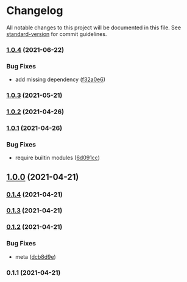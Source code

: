 # Changelog

All notable changes to this project will be documented in this file. See [standard-version](https://github.com/conventional-changelog/standard-version) for commit guidelines.

### [1.0.4](https://github.com/microlinkhq/local/compare/v1.0.3...v1.0.4) (2021-06-22)


### Bug Fixes

* add missing dependency ([f32a0e6](https://github.com/microlinkhq/local/commit/f32a0e6a4de94055e19d87ce7fb5d33a3424cb16))

### [1.0.3](https://github.com/microlinkhq/local/compare/v1.0.2...v1.0.3) (2021-05-21)

### [1.0.2](https://github.com/microlinkhq/local/compare/v1.0.1...v1.0.2) (2021-04-26)

### [1.0.1](https://github.com/microlinkhq/local/compare/v1.0.0...v1.0.1) (2021-04-26)


### Bug Fixes

* require builtin modules ([6d091cc](https://github.com/microlinkhq/local/commit/6d091ccc1c8673db1a4b0b9f14506ce10154a5a8))

## [1.0.0](https://github.com/microlinkhq/local/compare/v0.1.4...v1.0.0) (2021-04-21)

### [0.1.4](https://github.com/microlinkhq/local/compare/v0.1.3...v0.1.4) (2021-04-21)

### [0.1.3](https://github.com/microlinkhq/local/compare/v0.1.2...v0.1.3) (2021-04-21)

### [0.1.2](https://github.com/microlinkhq/local/compare/v0.1.1...v0.1.2) (2021-04-21)


### Bug Fixes

* meta ([dcb8d9e](https://github.com/microlinkhq/local/commit/dcb8d9e51975e68873276646f815e6ca93cbacd3))

### 0.1.1 (2021-04-21)
